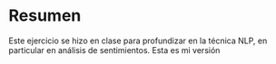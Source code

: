 # Resumen

Este ejercicio se hizo en clase para profundizar en la técnica NLP, en particular en análisis de sentimientos. Esta es mi versión
